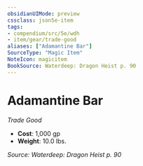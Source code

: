 ```yaml
---
obsidianUIMode: preview
cssclass: json5e-item
tags:
- compendium/src/5e/wdh
- item/gear/trade-good
aliases: ["Adamantine Bar"]
SourceType: "Magic Item"
NoteIcon: magicitem
BookSource: Waterdeep: Dragon Heist p. 90
---
```

# Adamantine Bar
*Trade Good*  

- **Cost**: 1,000 gp
- **Weight**: 10.0 lbs.

*Source: Waterdeep: Dragon Heist p. 90*